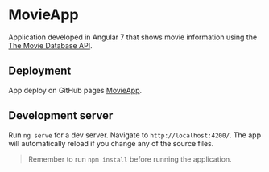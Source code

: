 # MovieApp

Application developed in Angular 7 that shows movie information using the [The Movie Database API](https://www.themoviedb.org/).

## Deployment

App deploy on GitHub pages [MovieApp](https://jodapomo.github.io/angular-movie-app/).

## Development server

Run `ng serve` for a dev server. Navigate to `http://localhost:4200/`. The app will automatically reload if you change any of the source files.
> Remember to run `npm install` before running the application.
